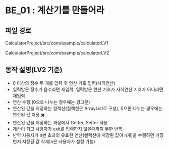 # BE_01 : 계산기를 만들어라
## 파일 경로
CalculatorProject/src/com/example/calculatorLV1

CalculatorProject/src/com/example/calculatorLV2

## 동작 설명(LV2 기준)
- 0 이상의 정수 두 개를 입력 후 연산 기호 입력(사칙연산)
- 입력받은 정수가 음수라면 재입력, 입력받은 연산 기호가 사칙연산 기호가 아니라면 재입력
- 연산 수행 (0으로 나누는 경우에는 경고문)
- 연산된 값을 저장하는 컬렉션(컬렉션은 ArrayList<Integer>로 구성), 0으론 나누는 경우에는 연산된 값 저장 ✖️
- 연산된 값을 저장하는 과정에서 Getter, Setter 사용
- 계산이 되고 사용자가 exit를 입력하지 않을때까지 무한 반복
- 만약 사용자가 n번 초과의 유효한 연산(컬렉션에 저장된 값이 n개)을 수행하면 가장 먼저 저장된 값 삭제(n은 사용자가 설정 가능)
